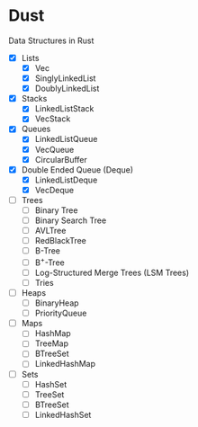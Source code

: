 # Dust

Data Structures in Rust

- [x] Lists
  - [x] Vec
  - [x] SinglyLinkedList
  - [x] DoublyLinkedList
- [x] Stacks
  - [x] LinkedListStack
  - [x] VecStack
- [x] Queues
  - [x] LinkedListQueue
  - [x] VecQueue
  - [x] CircularBuffer
- [x] Double Ended Queue (Deque)
  - [x] LinkedListDeque
  - [x] VecDeque
- [ ] Trees
  - [ ] Binary Tree
  - [ ] Binary Search Tree
  - [ ] AVLTree
  - [ ] RedBlackTree
  - [ ] B-Tree
  - [ ] B<sup>+</sup>-Tree
  - [ ] Log-Structured Merge Trees (LSM Trees)
  - [ ] Tries
- [ ] Heaps
  - [ ] BinaryHeap
  - [ ] PriorityQueue
- [ ] Maps
  - [ ] HashMap
  - [ ] TreeMap
  - [ ] BTreeSet
  - [ ] LinkedHashMap
- [ ] Sets
  - [ ] HashSet
  - [ ] TreeSet
  - [ ] BTreeSet
  - [ ] LinkedHashSet
